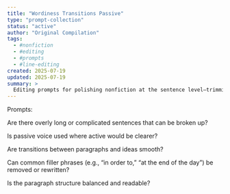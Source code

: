 ```yaml
---
title: "Wordiness Transitions Passive"
type: "prompt-collection"
status: "active"
author: "Original Compilation"
tags:
  - #nonfiction
  - #editing
  - #prompts
  - #line-editing
created: 2025-07-19
updated: 2025-07-19
summary: >
  Editing prompts for polishing nonfiction at the sentence level—trimming wordiness, fixing passive voice, and strengthening transitions.
---
```


<!-- PROMPTS GO HERE -->

Prompts:

Are there overly long or complicated sentences that can be broken up?

Is passive voice used where active would be clearer?

Are transitions between paragraphs and ideas smooth?

Can common filler phrases (e.g., “in order to,” “at the end of the day”) be removed or rewritten?

Is the paragraph structure balanced and readable?